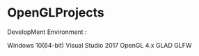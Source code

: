 # OpenGLProjects

DevelopMent Environment :
 
 Windows 10(64-bit)
 Visual Studio 2017
 OpenGL 4.x
 GLAD
 GLFW
